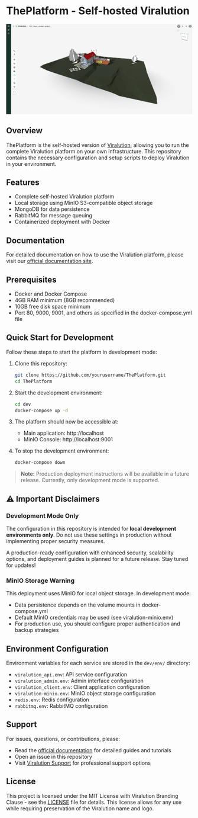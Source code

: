 # ThePlatform - Self-hosted Viralution

<p align="center">
  <img src="assets/app.png" alt="Viralution Platform Screenshot" width="800">
</p>

## Overview

ThePlatform is the self-hosted version of [Viralution](https://viralution.io/), allowing you to run the complete Viralution platform on your own infrastructure. This repository contains the necessary configuration and setup scripts to deploy Viralution in your environment.

## Features

- Complete self-hosted Viralution platform
- Local storage using MinIO S3-compatible object storage
- MongoDB for data persistence
- RabbitMQ for message queuing
- Containerized deployment with Docker

## Documentation

For detailed documentation on how to use the Viralution platform, please visit our [official documentation site](https://doc.viralution.io/).

## Prerequisites

- Docker and Docker Compose
- 4GB RAM minimum (8GB recommended)
- 10GB free disk space minimum
- Port 80, 9000, 9001, and others as specified in the docker-compose.yml file

## Quick Start for Development

Follow these steps to start the platform in development mode:

1. Clone this repository:
   ```bash
   git clone https://github.com/yourusername/ThePlatform.git
   cd ThePlatform
   ```

2. Start the development environment:
   ```bash
   cd dev
   docker-compose up -d
   ```

3. The platform should now be accessible at:
   - Main application: http://localhost
   - MinIO Console: http://localhost:9001

4. To stop the development environment:
   ```bash
   docker-compose down
   ```

> **Note:** Production deployment instructions will be available in a future release. Currently, only development mode is supported.

## ⚠️ Important Disclaimers

### Development Mode Only

The configuration in this repository is intended for **local development environments only**. Do not use these settings in production without implementing proper security measures.

A production-ready configuration with enhanced security, scalability options, and deployment guides is planned for a future release. Stay tuned for updates!

### MinIO Storage Warning

This deployment uses MinIO for local object storage. In development mode:
- Data persistence depends on the volume mounts in docker-compose.yml
- Default MinIO credentials may be used (see viralution-minio.env)
- For production use, you should configure proper authentication and backup strategies

## Environment Configuration

Environment variables for each service are stored in the `dev/env/` directory:
- `viralution_api.env`: API service configuration
- `viralution_admin.env`: Admin interface configuration
- `viralution_client.env`: Client application configuration
- `viralution-minio.env`: MinIO object storage configuration
- `redis.env`: Redis configuration
- `rabbitmq.env`: RabbitMQ configuration

## Support

For issues, questions, or contributions, please:
- Read the [official documentation](https://doc.viralution.io/) for detailed guides and tutorials
- Open an issue in this repository
- Visit [Viralution Support](https://viralution.io/support) for professional support options

## License

This project is licensed under the MIT License with Viralution Branding Clause - see the [LICENSE](LICENSE) file for details. This license allows for any use while requiring preservation of the Viralution name and logo. 
